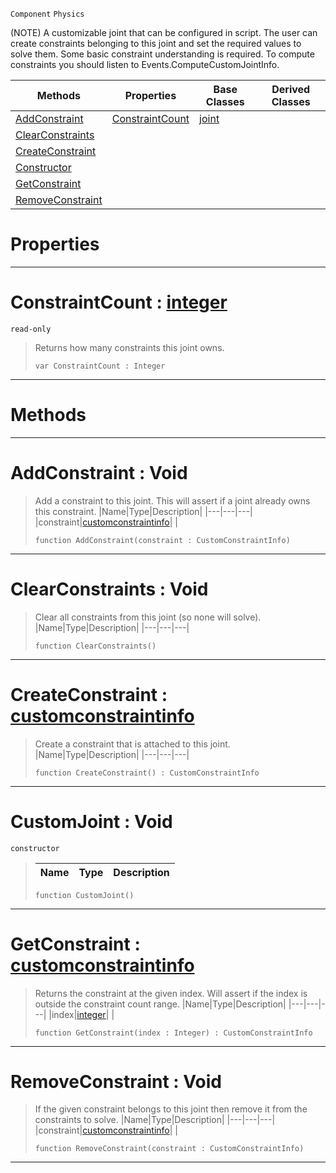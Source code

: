  `Component` `Physics`



(NOTE) A customizable joint that can be configured in script. The user can create constraints belonging to this joint and set the required values to solve them. Some basic constraint understanding is required. To compute constraints you should listen to Events.ComputeCustomJointInfo.

|Methods|Properties|Base Classes|Derived Classes|
|---|---|---|---|
|[ AddConstraint](https://plasmaengine.github.io/PlasmaDocs/Plasma1/C++/code_reference/class_reference/customjoint.md#addconstraint-void)|[ ConstraintCount](https://plasmaengine.github.io/PlasmaDocs/Plasma1/C++/code_reference/class_reference/customjoint.md#constraintcount-plasma-eng)|[joint](https://plasmaengine.github.io/PlasmaDocs/Plasma1/C++/code_reference/class_reference/joint.md)| |
|[ ClearConstraints](https://plasmaengine.github.io/PlasmaDocs/Plasma1/C++/code_reference/class_reference/customjoint.md#clearconstraints-void)| | | |
|[ CreateConstraint](https://plasmaengine.github.io/PlasmaDocs/Plasma1/C++/code_reference/class_reference/customjoint.md#createconstraint-plasma-en)| | | |
|[ Constructor](https://plasmaengine.github.io/PlasmaDocs/Plasma1/C++/code_reference/class_reference/customjoint.md#customjoint-void)| | | |
|[ GetConstraint](https://plasmaengine.github.io/PlasmaDocs/Plasma1/C++/code_reference/class_reference/customjoint.md#getconstraint-plasma-engin)| | | |
|[ RemoveConstraint](https://plasmaengine.github.io/PlasmaDocs/Plasma1/C++/code_reference/class_reference/customjoint.md#removeconstraint-void)| | | |


 #  Properties


---  
 #  ConstraintCount : [integer](https://plasmaengine.github.io/PlasmaDocs/Plasma1/C++/code_reference/lightning_base_types/integer.md)

 `read-only`

> Returns how many constraints this joint owns.
> ``` lang=cpp, name=Lightning
> var ConstraintCount : Integer


---  
 #  Methods


---  
 #  AddConstraint : Void

> Add a constraint to this joint. This will assert if a joint already owns this constraint.
> |Name|Type|Description|
> |---|---|---|
> |constraint|[customconstraintinfo](https://plasmaengine.github.io/PlasmaDocs/Plasma1/C++/code_reference/class_reference/customconstraintinfo.md)| |
> ``` lang=cpp, name=Lightning
> function AddConstraint(constraint : CustomConstraintInfo)
> ``` 


---  
 #  ClearConstraints : Void

> Clear all constraints from this joint (so none will solve).
> |Name|Type|Description|
> |---|---|---|
> ``` lang=cpp, name=Lightning
> function ClearConstraints()
> ``` 


---  
 #  CreateConstraint : [customconstraintinfo](https://plasmaengine.github.io/PlasmaDocs/Plasma1/C++/code_reference/class_reference/customconstraintinfo.md)

> Create a constraint that is attached to this joint.
> |Name|Type|Description|
> |---|---|---|
> ``` lang=cpp, name=Lightning
> function CreateConstraint() : CustomConstraintInfo
> ``` 


---  
 #  CustomJoint : Void

 `constructor`

> 
> |Name|Type|Description|
> |---|---|---|
> ``` lang=cpp, name=Lightning
> function CustomJoint()
> ``` 


---  
 #  GetConstraint : [customconstraintinfo](https://plasmaengine.github.io/PlasmaDocs/Plasma1/C++/code_reference/class_reference/customconstraintinfo.md)

> Returns the constraint at the given index. Will assert if the index is outside the constraint count range.
> |Name|Type|Description|
> |---|---|---|
> |index|[integer](https://plasmaengine.github.io/PlasmaDocs/Plasma1/C++/code_reference/lightning_base_types/integer.md)| |
> ``` lang=cpp, name=Lightning
> function GetConstraint(index : Integer) : CustomConstraintInfo
> ``` 


---  
 #  RemoveConstraint : Void

> If the given constraint belongs to this joint then remove it from the constraints to solve.
> |Name|Type|Description|
> |---|---|---|
> |constraint|[customconstraintinfo](https://plasmaengine.github.io/PlasmaDocs/Plasma1/C++/code_reference/class_reference/customconstraintinfo.md)| |
> ``` lang=cpp, name=Lightning
> function RemoveConstraint(constraint : CustomConstraintInfo)
> ``` 


---  
 

 